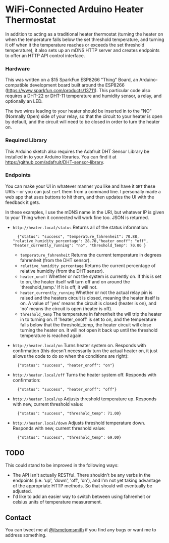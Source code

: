 # WiFi-Connected Arduino Heater Thermostat
In addition to acting as a traditional heater thermostat (turning the heater on when the temperature falls below the set threshold temperature, and turning it off when it the temperature reaches or exceeds the set threshold temperature), it also sets up an mDNS HTTP server and creates endpoints to offer an HTTP API control interface.

### Hardware
This was written on a $15 SparkFun ESP8266 "Thing" Board, an Arduino-compatible development board built around the ESP8266 (https://www.sparkfun.com/products/13711). This particular code also requires a DHT-22 or DHT-11 temperature and humidity sensor, a relay, and optionally an LED.

The two wires leading to your heater should be inserted in to the "NO" (Normally Open) side of your relay, so that the circuit to your heater is open by default, and the circuit will need to be closed in order to turn the heater on. 

### Required Library
This Arduino sketch also requires the Adafruit DHT Sensor Library be installed in to your Arduino libraries. You can find it at https://github.com/adafruit/DHT-sensor-library.

### Endpoints
You can make your UI in whatever manner you like and have it `GET` these URIs – or you can just `curl` them from a command line. I personally made a web app that uses buttons to hit them, and then updates the UI with the feedback it gets.

In these examples, I use the mDNS name in the URI, but whatever IP is given to your Thing when it connected will work fine too. JSON is returned.

* `http://heater.local/status`   Returns all of the status information:

        {"status": "success", "temperature_fahrenheit": 70.88, "relative_humidity_percentage": 28.70,"heater_onoff": "off", "heater_currently_running": "no", "threshold_temp": 70.00 }
	* `temperature_fahrenheit` Returns the current temperature in degrees fahrenheit (from the DHT sensor).
	* `relative_humidity_percentage` Returns the current percentage of relative humidity (from the DHT sensor). 
	* `heater_onoff` Whether or not the system is currently on. If this is set to on, the heater itself will turn off and on around the 'threshold_temp.' If it is off, it will not.
	* `heater_currently_running` Whether or not the actual relay pin is raised and the heaters circuit is closed, meaning the heater itself is on. A value of 'yes' means the circuit is closed (heater is on), and 'no' means the circuit is open (heater is off).
 	* `threshold_temp` The temperature in fahrenheit the will trip the heater in to turning on. If 'heater_onoff' is set to on, and the temperature falls below that the threshold_temp, the heater circuit will close turning the heater on. It will not open it back up until the threshold temperature is reached again.
   

* `http://heater.local/on`       Turns heater system on. Responds with confirmation (this doesn't necessarily turn the actual heater on, it just allows the code to do so when the conditions are right):

        {"status": "success", "heater_onoff": "on"}

* `http://heater.local/off`      Turns the heater system off. Responds with confirmation:

        {"status": "success", "heater_onoff": "off"}

* `http://heater.local/up`       Adjusts threshold temperature up. Responds with new, current threshold value:

        {"status": "success", "threshold_temp": 71.00}

* `http://heater.local/down`     Adjusts threshold temperature down. Responds with new, current threshold value:

        {"status": "success", "threshold_temp": 69.00} 

## TODO
This could stand to be improved in the following ways: 
* The API isn't actually RESTful. There shouldn't be any verbs in the endpoints (i.e. 'up', 'down', 'off', 'on'), and I'm not yet taking advantage of the appropriate HTTP methods. So that should will eventually be adjusted.
* I'd like to add an easier way to switch between using fahrenheit or celsius units of temperature measurement. 

## Contact
You can tweet me at [@itsmetomsmith](http://twitter.com/itsmetomsmith) if you find any bugs or want me to address something. 
